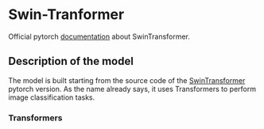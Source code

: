 # Swin-Tranformer

Official pytorch [documentation](https://pytorch.org/vision/stable/models/swin_transformer.html) about SwinTransformer.

## Description of the model

The model is built starting from the source code of the [SwinTransformer](https://github.com/pytorch/vision/blob/main/torchvision/models/swin_transformer.py) pytorch version.
As the name already says, it uses Transformers to perform image classification tasks.

### Transformers
